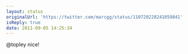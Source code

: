 ```yaml
---
layout: status
originalUrl: 'https://twitter.com/marcgg/status/110720228241059841'
isReply: true
date: 2011-09-05 14:25:34
---
```


@topley nice!
